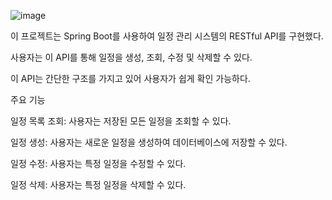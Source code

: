 ![image](https://github.com/user-attachments/assets/c44bbb5f-739f-488b-a576-515aeffda53f)


이 프로젝트는 Spring Boot를 사용하여 일정 관리 시스템의 RESTful API를 구현했다. 

사용자는 이 API를 통해 일정을 생성, 조회, 수정 및 삭제할 수 있다.

이 API는 간단한 구조를 가지고 있어 사용자가 쉽게 확인 가능하다.


주요 기능

일정 목록 조회: 사용자는 저장된 모든 일정을 조회할 수 있다.

일정 생성: 사용자는 새로운 일정을 생성하여 데이터베이스에 저장할 수 있다.

일정 수정: 사용자는 특정 일정을 수정할 수 있다.

일정 삭제: 사용자는 특정 일정을 삭제할 수 있다.
